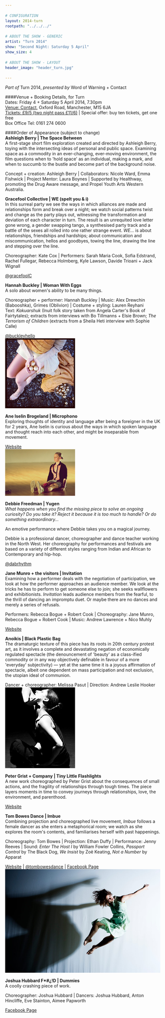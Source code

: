 ```yaml
---

# CONFIGURATION
layout: 2014-turn
rootpath: "../../../"

# ABOUT THE SHOW - GENERIC
artist: "Turn 2014"
show: "Second Night: Saturday 5 April"
show_size: 4

# ABOUT THE SHOW - LAYOUT
header_image: "header_turn.jpg"

---
```

*Part of* Turn 2014, *presented by* Word of Warning + Contact       
                
####Venue + Booking Details, for Turn        
Dates: Friday 4 + Saturday 5 April 2014, 7.30pm    
[Venue: Contact](http://contactmcr.com/visit/getting-here/), Oxford Road, Manchester, M15 6JA    
[Tickets: £9/5 (two night pass £11/6)](https://contactmcr.com/whats-on/13070-turn-2014/booking/) | Special offer: buy ten tickets, get one free    
Box Office Tel: 0161 274 0600    
               
####Order of Appearance (subject to change)      
**Ashleigh Berry | The Space Between**          
A first-stage short film exploration created and directed by Ashleigh Berry, toying with the intersecting ideas of personal and public space. Examining space as a commodity in an ever-changing, ever-moving environment, the film questions when to 'hold space' as an individual, making a mark, and when to succumb to the bustle and become part of the background noise.      
          
Concept + creation: Ashleigh Berry | Collaborators: Nicole Ward, Emma Fishwick | Project Mentor: Laura Boynes | Supported by Healthway, promoting the Drug Aware message, and Propel Youth Arts Western Australia.        
          
**Gracefool Collective | WE (spelt you & i)**         
In this surreal party we see the ways in which alliances are made and relationships form and break over a night; we watch social patterns twist and change as the party plays out, witnessing the transformation and deviation of each character in turn. The result is an unrequited love letter gone wrong, a gender swapping tango, a synthesised party track and a battle of the sexes all rolled into one rather strange event. *WE…* is about relationships, friendships and hardships; about communication and miscommunication, hellos and goodbyes, towing the line, drawing the line and stepping over the line.        
                
Choreographer: Kate Cox | Performers: Sarah Maria Cook, Sofia Edstrand, Rachel Fullegar, Rebecca Holmberg, Kyle Lawson, Davide Trioani + Jack Wignall      
            
[@gracefoolC](http://twitter.com/gracefoolC)          
         
**Hannah Buckley | Woman With Eggs**                    
A solo about women's ability to be many things.              
                     
Choreographer + performer: Hannah Buckley | Music: Alex Drewchin (Babooshka), Grimes (Oblivion) | Costume + styling: Lauren Reyhani                 
Text: *Kakuarshuk* (Inuit folk story taken from Angela Carter's Book of Fairtytales); extracts from interviews with Bo Tillmanns + Elsie Brown; *The Terrorism of Children* (extracts from a Sheila Heti interview with Sophie Calle)               
               
[@buckleyhello](http://twitter.com/buckleyhello)               
![Hannah Buckley](HannahBuckley1.jpg) 
              
**Ane Iselin Brogeland | Microphono**        
Exploring thoughts of identity and language after being a foreigner in the UK for 2 years, Ane Iselin is curious about the ways in which spoken language and thought reach into each other, and might be inseparable from movement.               
                 
[Website](http://aneiselin.wordpress.com)           
![Ane Iselin Brogeland](AneIselinBrogeland2.jpg)
          
**Debbie Freedman | Yugen**          
*What happens when you find the missing piece to solve an ongoing curiosity? Do you take it? Reject it because it is too much to handle? Or do something extraordinary…*             
                   
An emotive performance where Debbie takes you on a magical journey.          
                
Debbie is a professional dancer, choreographer and dance teacher working in the North West. Her choreography for performances and festivals are based on a variety of different styles ranging from Indian and African to Contemporary and hip-hop.           
            
[@dabrhythm](http://twitter.com/dabrhythm)          
          
**Jane Munro + the visitors | Invitation**                      
Examining how a performer deals with the negotiation of participation, we look at how the performer approaches an audience member. We look at the tricks he has to perform to get someone else to join; she seeks wallflowers and exhibitionists. *Invitation* leads audience members from the fearful, to the thrill of dancing an impromptu duet. Or maybe there are no dances and merely a series of refusals.        
              
Performers: Rebecca Bogue + Robert Cook | Choreography: Jane Munro, Rebecca Bogue + Robert Cook | Music: Andrew Lawrence + Nico Muhly
       
[Website](http://www.janemunro.co.uk)       
               
**Anoikis | Black Plastic Bag**           
The dramaturgic texture of this piece has its roots in 20th century protest art, as it involves a complete and devastating negation of economically regulated spectacle (the denouncement of 'beauty' as a class-ified commodity or in any way objectively definable in favour of a more 'everyday' subjectivity) — yet at the same time it is a joyous affirmation of spectacle, albeit one dependent on mass participation and not exclusion, the utopian ideal of communion.           
         
Dancer + choreographer: Melissa Pasut | Direction: Andrew Leslie Hooker
![Anoikis](Anoikis.jpg)           

**Peter Grist + Company | Tiny Little Flashlights**                   
A new work choreographed by Peter Grist about the consequences of small actions, and the fragility of relationships through tough times. The piece layers moments in time to convey journeys through relationships, love, the environment, and parenthood.         
         
[Website](http://www.petergrist.co.uk)       
         
**Tom Bowes Dance | Imbue**          
Combining projection and choreographed live movement, *Imbue* follows a female dancer as she enters a metaphorical room; we watch as she explores the room's contents, and familiarises herself with past happenings.      
          
Choreography: Tom Bowes | Projection: Ethan Duffy | Performance: Jenny Reeves | Sound: *Enter The Host I* by William Fowler Collins, *Passport Control* by The Black Dog, *We Insist* by Zoë Keating, *Not a Number* by Apparat        
            
[Website](http://www.tombowesdance.com) | [@tombowesdance](http://twitter.com/tombowesdance) | [Facebook Page](http://www.facebook.com/tombowesdance)        
![Tom Bowes Dance](TomBowes2.jpg)    
          
**Joshua Hubbard F\*\#¿\!D | Dummies**           
A coolly crashing piece of work.     
          
Choreographer: Joshua Hubbard | Dancers: Joshua Hubbard, Anton Hincliffe, Eve Stainton, Aimee Papworth            
           
[Facebook Page](http://www.facebook.com/joshua.hubbard.dance)       
